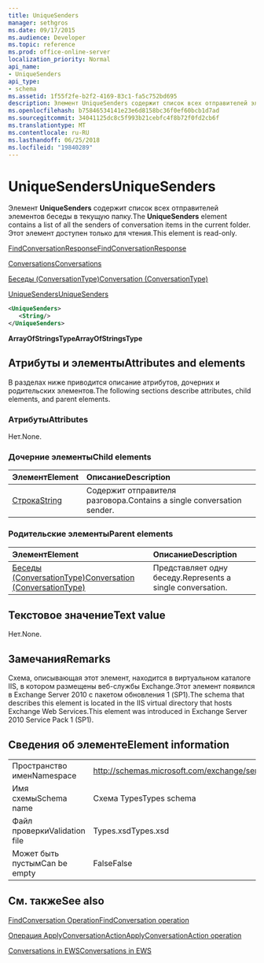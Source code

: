 ```yaml
---
title: UniqueSenders
manager: sethgros
ms.date: 09/17/2015
ms.audience: Developer
ms.topic: reference
ms.prod: office-online-server
localization_priority: Normal
api_name:
- UniqueSenders
api_type:
- schema
ms.assetid: 1f55f2fe-b2f2-4169-83c1-fa5c752bd695
description: Элемент UniqueSenders содержит список всех отправителей элементов беседы в текущую папку. Этот элемент доступен только для чтения.
ms.openlocfilehash: b75846534141e23e6d8158bc36f0ef60bcb1d7ad
ms.sourcegitcommit: 34041125dc8c5f993b21cebfc4f8b72f0fd2cb6f
ms.translationtype: MT
ms.contentlocale: ru-RU
ms.lasthandoff: 06/25/2018
ms.locfileid: "19840289"
---
```

# <a name="uniquesenders"></a><span data-ttu-id="86005-104">UniqueSenders</span><span class="sxs-lookup"><span data-stu-id="86005-104">UniqueSenders</span></span>

<span data-ttu-id="86005-105">Элемент **UniqueSenders** содержит список всех отправителей элементов беседы в текущую папку.</span><span class="sxs-lookup"><span data-stu-id="86005-105">The **UniqueSenders** element contains a list of all the senders of conversation items in the current folder.</span></span> <span data-ttu-id="86005-106">Этот элемент доступен только для чтения.</span><span class="sxs-lookup"><span data-stu-id="86005-106">This element is read-only.</span></span> 
  
[<span data-ttu-id="86005-107">FindConversationResponse</span><span class="sxs-lookup"><span data-stu-id="86005-107">FindConversationResponse</span></span>](findconversationresponse.md)
  
[<span data-ttu-id="86005-108">Conversations</span><span class="sxs-lookup"><span data-stu-id="86005-108">Conversations</span></span>](conversations-ex15websvcsotherref.md)
  
[<span data-ttu-id="86005-109">Беседы (ConversationType)</span><span class="sxs-lookup"><span data-stu-id="86005-109">Conversation (ConversationType)</span></span>](conversation-conversationtype.md)
  
[<span data-ttu-id="86005-110">UniqueSenders</span><span class="sxs-lookup"><span data-stu-id="86005-110">UniqueSenders</span></span>](uniquesenders.md)
  
```XML
<UniqueSenders>
   <String/>
</UniqueSenders>
```

 <span data-ttu-id="86005-111">**ArrayOfStringsType**</span><span class="sxs-lookup"><span data-stu-id="86005-111">**ArrayOfStringsType**</span></span>
## <a name="attributes-and-elements"></a><span data-ttu-id="86005-112">Атрибуты и элементы</span><span class="sxs-lookup"><span data-stu-id="86005-112">Attributes and elements</span></span>

<span data-ttu-id="86005-113">В разделах ниже приводится описание атрибутов, дочерних и родительских элементов.</span><span class="sxs-lookup"><span data-stu-id="86005-113">The following sections describe attributes, child elements, and parent elements.</span></span>
  
### <a name="attributes"></a><span data-ttu-id="86005-114">Атрибуты</span><span class="sxs-lookup"><span data-stu-id="86005-114">Attributes</span></span>

<span data-ttu-id="86005-115">Нет.</span><span class="sxs-lookup"><span data-stu-id="86005-115">None.</span></span>
  
### <a name="child-elements"></a><span data-ttu-id="86005-116">Дочерние элементы</span><span class="sxs-lookup"><span data-stu-id="86005-116">Child elements</span></span>

|<span data-ttu-id="86005-117">**Элемент**</span><span class="sxs-lookup"><span data-stu-id="86005-117">**Element**</span></span>|<span data-ttu-id="86005-118">**Описание**</span><span class="sxs-lookup"><span data-stu-id="86005-118">**Description**</span></span>|
|:-----|:-----|
|[<span data-ttu-id="86005-119">Строка</span><span class="sxs-lookup"><span data-stu-id="86005-119">String</span></span>](string.md) <br/> |<span data-ttu-id="86005-120">Содержит отправителя разговора.</span><span class="sxs-lookup"><span data-stu-id="86005-120">Contains a single conversation sender.</span></span>  <br/> |
   
### <a name="parent-elements"></a><span data-ttu-id="86005-121">Родительские элементы</span><span class="sxs-lookup"><span data-stu-id="86005-121">Parent elements</span></span>

|<span data-ttu-id="86005-122">**Элемент**</span><span class="sxs-lookup"><span data-stu-id="86005-122">**Element**</span></span>|<span data-ttu-id="86005-123">**Описание**</span><span class="sxs-lookup"><span data-stu-id="86005-123">**Description**</span></span>|
|:-----|:-----|
|[<span data-ttu-id="86005-124">Беседы (ConversationType)</span><span class="sxs-lookup"><span data-stu-id="86005-124">Conversation (ConversationType)</span></span>](conversation-conversationtype.md) <br/> |<span data-ttu-id="86005-125">Представляет одну беседу.</span><span class="sxs-lookup"><span data-stu-id="86005-125">Represents a single conversation.</span></span>  <br/> |
   
## <a name="text-value"></a><span data-ttu-id="86005-126">Текстовое значение</span><span class="sxs-lookup"><span data-stu-id="86005-126">Text value</span></span>

<span data-ttu-id="86005-127">Нет.</span><span class="sxs-lookup"><span data-stu-id="86005-127">None.</span></span>
  
## <a name="remarks"></a><span data-ttu-id="86005-128">Замечания</span><span class="sxs-lookup"><span data-stu-id="86005-128">Remarks</span></span>

<span data-ttu-id="86005-129">Схема, описывающая этот элемент, находится в виртуальном каталоге IIS, в котором размещены веб-службы Exchange.Этот элемент появился в Exchange Server 2010 с пакетом обновления 1 (SP1).</span><span class="sxs-lookup"><span data-stu-id="86005-129">The schema that describes this element is located in the IIS virtual directory that hosts Exchange Web Services.This element was introduced in Exchange Server 2010 Service Pack 1 (SP1).</span></span>
  
## <a name="element-information"></a><span data-ttu-id="86005-130">Сведения об элементе</span><span class="sxs-lookup"><span data-stu-id="86005-130">Element information</span></span>

|||
|:-----|:-----|
|<span data-ttu-id="86005-131">Пространство имен</span><span class="sxs-lookup"><span data-stu-id="86005-131">Namespace</span></span>  <br/> |http://schemas.microsoft.com/exchange/services/2006/types  <br/> |
|<span data-ttu-id="86005-132">Имя схемы</span><span class="sxs-lookup"><span data-stu-id="86005-132">Schema name</span></span>  <br/> |<span data-ttu-id="86005-133">Схема Types</span><span class="sxs-lookup"><span data-stu-id="86005-133">Types schema</span></span>  <br/> |
|<span data-ttu-id="86005-134">Файл проверки</span><span class="sxs-lookup"><span data-stu-id="86005-134">Validation file</span></span>  <br/> |<span data-ttu-id="86005-135">Types.xsd</span><span class="sxs-lookup"><span data-stu-id="86005-135">Types.xsd</span></span>  <br/> |
|<span data-ttu-id="86005-136">Может быть пустым</span><span class="sxs-lookup"><span data-stu-id="86005-136">Can be empty</span></span>  <br/> |<span data-ttu-id="86005-137">False</span><span class="sxs-lookup"><span data-stu-id="86005-137">False</span></span>  <br/> |
   
## <a name="see-also"></a><span data-ttu-id="86005-138">См. также</span><span class="sxs-lookup"><span data-stu-id="86005-138">See also</span></span>



[<span data-ttu-id="86005-139">FindConversation Operation</span><span class="sxs-lookup"><span data-stu-id="86005-139">FindConversation operation</span></span>](findconversation-operation.md)
  
[<span data-ttu-id="86005-140">Операция ApplyConversationAction</span><span class="sxs-lookup"><span data-stu-id="86005-140">ApplyConversationAction operation</span></span>](applyconversationaction-operation.md)


[<span data-ttu-id="86005-141">Conversations in EWS</span><span class="sxs-lookup"><span data-stu-id="86005-141">Conversations in EWS</span></span>](http://msdn.microsoft.com/library/91e64629-db6c-4c94-9dcb-d386232e8467%28Office.15%29.aspx)

